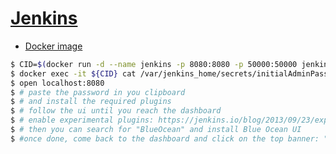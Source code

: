 # [Jenkins](https://jenkins.io)

- [Docker image](https://hub.docker.com/r/library/jenkins/)

```Bash
$ CID=$(docker run -d --name jenkins -p 8080:8080 -p 50000:50000 jenkins:2.19.1-alpine)
$ docker exec -it ${CID} cat /var/jenkins_home/secrets/initialAdminPassword | pbcopy
$ open localhost:8080
$ # paste the password in you clipboard
$ # and install the required plugins
$ # follow the ui until you reach the dashboard
$ # enable experimental plugins: https://jenkins.io/blog/2013/09/23/experimental-plugins-update-center/
$ # then you can search for "BlueOcean" and install Blue Ocean UI
$ #once done, come back to the dashboard and click on the top banner: "Try Blue Ocean UI"
```

